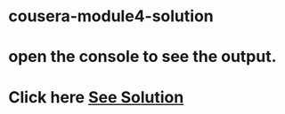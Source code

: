 # cousera-module4-solution
# open the console to see the output.
# Click here [See Solution](https://najibnaji.github.io/cousera-module4-solution/)
